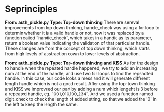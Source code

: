 Seprinciples
===========
**From: auth_pickle.py**
**Type: Top-down thinking**
    There are sereval improvements from top down thinking, handle_check was using a for loop to determin
    whether it is a valid handle or not, now it was replaced by a function called "handle_check", which takes in 
    a handle as its parameter, return a boolean value indicating the validation of that particular handle.
    These changes are from the concept of top down thinking, which starts from high levels of abstraction down to lower
    levels of abstraction.

**From: auth_pickle.py**
**Type: Top-down thinking and KISS**
    As for the design to handle when the repeated handle happened, we try to add an increasing num at the end of the handle, and use two for loops to find the repeadted handle. In this case, our code looks a mess and it will generate different length handle which is not a good result. After using the top-town thinking and KISS we improveed our part by adding a num which lengeht is 3 before a repeated handle, eg. "001,010,100,234". And we used a function named digit_check to check the length of added string, so that we added the '0' in the left to keep the length the same. 

    